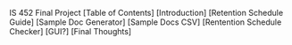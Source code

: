 IS 452 Final Project 
[Table of Contents]
[Introduction]
[Retention Schedule Guide] 
[Sample Doc Generator] 
[Sample Docs CSV] 
[Rentention Schedule Checker] 
[GUI?] 
[Final Thoughts]
